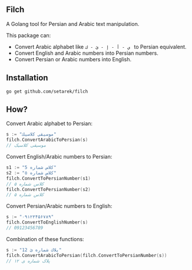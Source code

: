 ## Filch

A Golang tool for Persian and Arabic text manipulation.

This package can:

- Convert Arabic alphabet like ``` ي - أ - إ - ئ - ك  ```  to Persian equivalent.
- Convert English and Arabic numbers into Persian numbers.
- Convert Persian or Arabic numbers into English.



## Installation



``` go get github.com/setarek/filch ```



## How?



Convert Arabic alphabet to Persian:

``` go
s := "موسيقي كلاسیك"
filch.ConvertArabicToPersian(s)
// موسیقی کلاسیک
```



Convert English/Arabic numbers to Persian:

```go
s1 := "کلاس شماره 5"
s2 := "کلاس شماره ٥"
filch.ConvertToPersianNumber(s1)
// کلاس شماره ۵
filch.ConvertToPersianNumber(s2)
// کلاس شماره ۵
```



Convert Persian/Arabic numbers to English:

```go
s := "۰۹۱۲۳۴۵۶۷۸۹"
filch.ConvertToEnglishNumber(s)
// 09123456789
```



Combination of these functions:

```go
s := "پلاك شماره ئ 12"
filch.ConvertArabicToPersian(filch.ConvertToPersianNumber(s))
// پلاک شماره ی ۱۲
```

